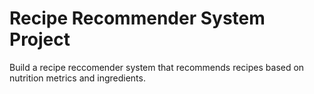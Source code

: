 # Recipe Recommender System Project

Build a recipe reccomender system that recommends recipes based on nutrition metrics and ingredients.

